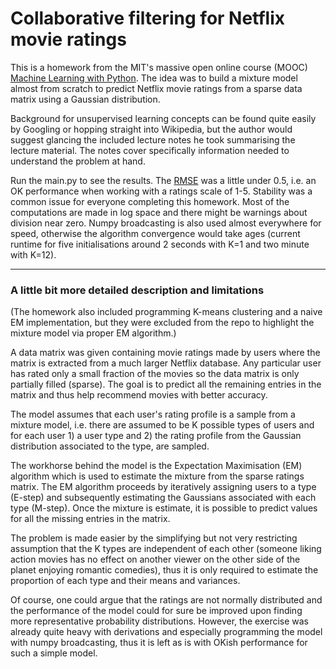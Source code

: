 # Collaborative filtering for Netflix movie ratings
This is a homework from the MIT's massive open online course (MOOC) [Machine Learning with Python](https://www.edx.org/course/machine-learning-with-python-from-linear-models-to). The idea was to build a mixture model almost from scratch to predict Netflix movie ratings from a sparse data matrix using a Gaussian distribution. 

Background for unsupervised learning concepts can be found quite easily by Googling or hopping straight into Wikipedia, but the author would suggest glancing the included lecture notes he took summarising the lecture material. The notes cover specifically information needed to understand the problem at hand. 

Run the main.py to see the results. The [RMSE](https://en.wikipedia.org/wiki/Root-mean-square_deviation) was a little under 0.5, i.e. an OK performance when working with a ratings scale of 1-5. Stability was a common issue for everyone completing this homework. Most of the computations are made in log space and there might be warnings about division near zero. Numpy broadcasting is also used almost everywhere for speed, otherwise the algorithm convergence would take ages (current runtime for five initialisations around 2 seconds with K=1 and two minute with K=12). 

***


### A little bit more detailed description and limitations

(The homework also included programming K-means clustering and a naive EM implementation, but they were excluded from the repo to highlight the mixture model via proper EM algorithm.)

A data matrix was given containing movie ratings made by users where the matrix is extracted from a much larger Netflix database. Any particular user has rated only a small fraction of the movies so the data matrix is only partially filled (sparse). The goal is to predict all the remaining entries in the matrix and thus help recommend movies with better accuracy.

The model assumes that each user's rating profile is a sample from a mixture model, i.e. there are assumed to be K possible types of users and for each user 1) a user type and 2) the rating profile from the Gaussian distribution associated to the type, are sampled. 

The workhorse behind the model is the Expectation Maximisation (EM) algorithm which is used to estimate the mixture from the sparse ratings matrix. The EM algorithm proceeds by iteratively assigning users to a type (E-step) and subsequently estimating the Gaussians associated with each type (M-step). Once the mixture is estimate, it is possible to predict values for all the missing entries in the matrix. 

The problem is made easier by the simplifying but not very restricting assumption that the K types are independent of each other (someone liking action movies has no effect on another viewer on the other side of the planet enjoying romantic comedies), thus it is only required to estimate the proportion of each type and their means and variances. 

Of course, one could argue that the ratings are not normally distributed and the performance of the model could for sure be improved upon finding more representative probability distributions. However, the exercise was already quite heavy with derivations and especially programming the model with numpy broadcasting, thus it is left as is with OKish performance for such a simple model. 







